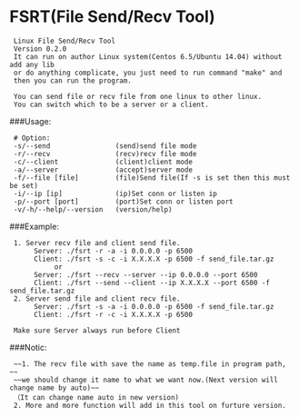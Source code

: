 FSRT(File Send/Recv Tool)
==============

     Linux File Send/Recv Tool
     Version 0.2.0
     It can run on author Linux system(Centos 6.5/Ubuntu 14.04) without add any lib 
     or do anything complicate, you just need to run command "make" and
     then you can run the program. 
     
     You can send file or recv file from one linux to other linux.
     You can switch which to be a server or a client.

###Usage:

     # Option:
     -s/--send                (send)send file mode
     -r/--recv                (recv)recv file mode
     -c/--client              (client)client mode
     -a/--server              (accept)server mode
     -f/--file [file]         (file)Send file(If -s is set then this must be set)
     -i/--ip [ip]             (ip)Set conn or listen ip
     -p/--port [port]         (port)Set conn or listen port
     -v/-h/--help/--version   (version/help)

###Example:

     1. Server recv file and client send file.
          Server: ./fsrt -r -a -i 0.0.0.0 -p 6500
          Client: ./fsrt -s -c -i X.X.X.X -p 6500 -f send_file.tar.gz
               or
          Server: ./fsrt --recv --server --ip 0.0.0.0 --port 6500
          Client: ./fsrt --send --client --ip X.X.X.X --port 6500 -f send_file.tar.gz          
     2. Server send file and client recv file.
          Server: ./fsrt -s -a -i 0.0.0.0 -p 6500 -f send_file.tar.gz
          Client: ./fsrt -r -c -i X.X.X.X -p 6500 
     
     Make sure Server always run before Client
     
###Notic:

     ~~1. The recv file with save the name as temp.file in program path, ~~
     ~~we should change it name to what we want now.(Next version will change name by auto)~~ 
     （It can change name auto in new version)
     2. More and more function will add in this tool on furture version.
